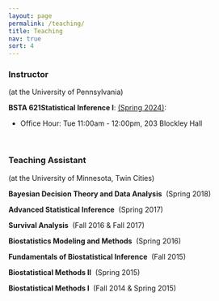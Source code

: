 ```yaml
---
layout: page
permalink: /teaching/
title: Teaching
nav: true
sort: 4
---
```


### __Instructor__
(at the University of Pennsylvania)

__BSTA 621Statistical Inference I__: [(Spring 2024)](https://www.med.upenn.edu/bgs/assets/user-content/documents/spring-2024-courses/bsta-6210-spring-2024.pdf): 
- Office Hour: Tue 11:00am - 12:00pm, 203 Blockley Hall

&nbsp;  

### __Teaching Assistant__
(at the University of Minnesota, Twin Cities)  


__Bayesian Decision Theory and Data Analysis__  &nbsp;(Spring 2018)

__Advanced Statistical Inference__  &nbsp;(Spring 2017)

__Survival Analysis__  &nbsp;(Fall 2016 & Fall 2017)

__Biostatistics Modeling and Methods__  &nbsp;(Spring 2016)

__Fundamentals of Biostatistical Inference__  &nbsp;(Fall 2015)

__Biostatistical Methods II__  &nbsp;(Spring 2015)

__Biostatistical Methods I__  &nbsp;(Fall 2014 & Spring 2015)
